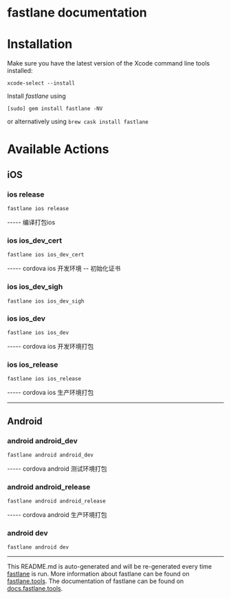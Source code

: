 fastlane documentation
================
# Installation

Make sure you have the latest version of the Xcode command line tools installed:

```
xcode-select --install
```

Install _fastlane_ using
```
[sudo] gem install fastlane -NV
```
or alternatively using `brew cask install fastlane`

# Available Actions
## iOS
### ios release
```
fastlane ios release
```
----- 编译打包ios
### ios ios_dev_cert
```
fastlane ios ios_dev_cert
```
----- cordova ios 开发环境 -- 初始化证书
### ios ios_dev_sigh
```
fastlane ios ios_dev_sigh
```

### ios ios_dev
```
fastlane ios ios_dev
```
----- cordova ios 开发环境打包
### ios ios_release
```
fastlane ios ios_release
```
----- cordova ios 生产环境打包

----

## Android
### android android_dev
```
fastlane android android_dev
```
----- cordova android 测试环境打包
### android android_release
```
fastlane android android_release
```
----- cordova android 生产环境打包
### android dev
```
fastlane android dev
```


----

This README.md is auto-generated and will be re-generated every time [fastlane](https://fastlane.tools) is run.
More information about fastlane can be found on [fastlane.tools](https://fastlane.tools).
The documentation of fastlane can be found on [docs.fastlane.tools](https://docs.fastlane.tools).
